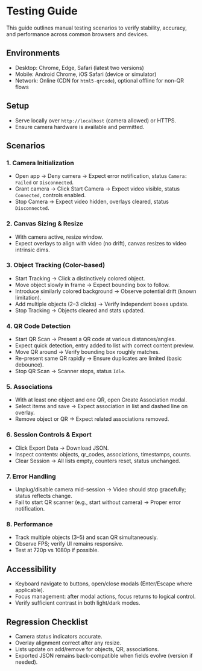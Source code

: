 # Testing Guide

This guide outlines manual testing scenarios to verify stability, accuracy, and performance across common browsers and devices.

## Environments

- Desktop: Chrome, Edge, Safari (latest two versions)
- Mobile: Android Chrome, iOS Safari (device or simulator)
- Network: Online (CDN for `html5-qrcode`), optional offline for non-QR flows

## Setup

- Serve locally over `http://localhost` (camera allowed) or HTTPS.
- Ensure camera hardware is available and permitted.

## Scenarios

### 1. Camera Initialization
- Open app → Deny camera → Expect error notification, status `Camera: Failed` or `Disconnected`.
- Grant camera → Click Start Camera → Expect video visible, status `Connected`, controls enabled.
- Stop Camera → Expect video hidden, overlays cleared, status `Disconnected`.

### 2. Canvas Sizing & Resize
- With camera active, resize window.
- Expect overlays to align with video (no drift), canvas resizes to video intrinsic dims.

### 3. Object Tracking (Color-based)
- Start Tracking → Click a distinctively colored object.
- Move object slowly in frame → Expect bounding box to follow.
- Introduce similarly colored background → Observe potential drift (known limitation).
- Add multiple objects (2–3 clicks) → Verify independent boxes update.
- Stop Tracking → Objects cleared and stats updated.

### 4. QR Code Detection
- Start QR Scan → Present a QR code at various distances/angles.
- Expect quick detection, entry added to list with correct content preview.
- Move QR around → Verify bounding box roughly matches.
- Re-present same QR rapidly → Ensure duplicates are limited (basic debounce).
- Stop QR Scan → Scanner stops, status `Idle`.

### 5. Associations
- With at least one object and one QR, open Create Association modal.
- Select items and save → Expect association in list and dashed line on overlay.
- Remove object or QR → Expect related associations removed.

### 6. Session Controls & Export
- Click Export Data → Download JSON.
- Inspect contents: objects, qr_codes, associations, timestamps, counts.
- Clear Session → All lists empty, counters reset, status unchanged.

### 7. Error Handling
- Unplug/disable camera mid-session → Video should stop gracefully; status reflects change.
- Fail to start QR scanner (e.g., start without camera) → Proper error notification.

### 8. Performance
- Track multiple objects (3–5) and scan QR simultaneously.
- Observe FPS; verify UI remains responsive.
- Test at 720p vs 1080p if possible.

## Accessibility

- Keyboard navigate to buttons, open/close modals (Enter/Escape where applicable).
- Focus management: after modal actions, focus returns to logical control.
- Verify sufficient contrast in both light/dark modes.

## Regression Checklist

- Camera status indicators accurate.
- Overlay alignment correct after any resize.
- Lists update on add/remove for objects, QR, associations.
- Exported JSON remains back-compatible when fields evolve (version if needed).
